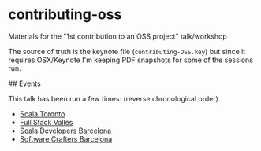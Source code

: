 # contributing-oss

Materials for the "1st contribution to an OSS project" talk/workshop

The source of truth is the keynote file (`contributing-OSS.key`) but since it requires OSX/Keynote I'm keeping PDF snapshots for some of the sessions run.

## Events

This talk has been run a few times: (reverse chronological order)

- [Scala Toronto](https://www.meetup.com/scalator/events/267757270/)
- [Full Stack Vallès](https://www.meetup.com/Full-Stack-Valles/events/265525805/)
- [Scala Developers Barcelona](https://www.meetup.com/Scala-Developers-Barcelona/events/265469249/)
- [Software Crafters Barcelona](https://www.meetup.com/Software-Crafters-Barcelona/events/260506417/)
